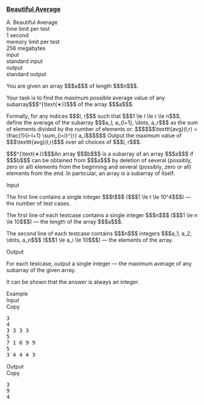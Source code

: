 <h3><a href="https://codeforces.com/contest/2162/problem/A" target="_blank" rel="noopener noreferrer">Beautiful Average</a></h3>

<div class="header"><div class="title">A. Beautiful Average</div><div class="time-limit"><div class="property-title">time limit per test</div>1 second</div><div class="memory-limit"><div class="property-title">memory limit per test</div>256 megabytes</div><div class="input-file input-standard"><div class="property-title">input</div>standard input</div><div class="output-file output-standard"><div class="property-title">output</div>standard output</div></div><div><p>You are given an array $$$a$$$ of length $$$n$$$.</p><p>Your task is to find the maximum possible average value of any subarray$$$^{\text{∗}}$$$ of the array $$$a$$$.</p><p>Formally, for any indices $$$l, r$$$ such that $$$1 \le l \le r \le n$$$, define the average of the subarray $$$a_l, a_{l+1}, \dots, a_r$$$ as the sum of elements divided by the number of elements or: $$$$$$\texttt{avg}(l,r) = \frac{1}{r-l+1} \sum_{i=l}^{r} a_i$$$$$$ Output the maximum value of $$$\texttt{avg}(l,r)$$$ over all choices of $$$l, r$$$.</p><div class="statement-footnote"><p>$$$^{\text{∗}}$$$An array $$$b$$$ is a subarray of an array $$$a$$$ if $$$b$$$ can be obtained from $$$a$$$ by deletion of several (possibly, zero or all) elements from the beginning and several (possibly, zero or all) elements from the end. In particular, an array is a subarray of itself. </p></div></div><div class="input-specification"><div class="section-title">Input</div><p>The first line contains a single integer $$$t$$$ ($$$1 \le t \le 10^4$$$) — the number of test cases.</p><p>The first line of each testcase contains a single integer $$$n$$$ ($$$1 \le n \le 10$$$) — the length of the array $$$a$$$.</p><p>The second line of each testcase contains $$$n$$$ integers $$$a_1, a_2, \dots, a_n$$$ ($$$1 \le a_i \le 10$$$) — the elements of the array.</p></div><div class="output-specification"><div class="section-title">Output</div><p>For each testcase, output a single integer — the maximum average of any subarray of the given array.</p><p>It can be shown that the answer is always an integer.</p></div><div class="sample-tests"><div class="section-title">Example</div><div class="sample-test"><div class="input"><div class="title">Input<div title="Copy" data-clipboard-target="#id0023539561112285967" id="id0050804558639982" class="input-output-copier">Copy</div></div><pre id="id0023539561112285967"><div class="test-example-line test-example-line-even test-example-line-0">3</div><div class="test-example-line test-example-line-odd test-example-line-1">4</div><div class="test-example-line test-example-line-odd test-example-line-1">3 3 3 3</div><div class="test-example-line test-example-line-even test-example-line-2">5</div><div class="test-example-line test-example-line-even test-example-line-2">7 1 6 9 9</div><div class="test-example-line test-example-line-odd test-example-line-3">5</div><div class="test-example-line test-example-line-odd test-example-line-3">3 4 4 4 3</div></pre></div><div class="output"><div class="title">Output<div title="Copy" data-clipboard-target="#id0013489933161549816" id="id005956074264803386" class="input-output-copier">Copy</div></div><pre id="id0013489933161549816"><div class="test-example-line test-example-line-odd test-example-line-1">3</div><div class="test-example-line test-example-line-even test-example-line-2">9</div><div class="test-example-line test-example-line-odd test-example-line-3">4</div></pre></div></div></div>